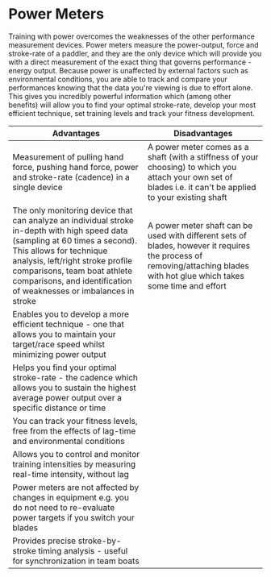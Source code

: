 # Power Meters

Training with power overcomes the weaknesses of the other performance measurement devices. Power meters measure the power-output, force and stroke-rate of a paddler, and they are the only device which will provide you with a direct measurement of the exact thing that governs performance - energy output. Because power is unaffected by external factors such as environmental conditions, you are able to track and compare your performances knowing that the data you're viewing is due to effort alone. This gives you incredibly powerful information which (among other benefits) will allow you to find your optimal stroke-rate, develop your most efficient technique, set training levels and track your fitness development.

| Advantages | Disadvantages |
| -- | -- |
| Measurement of pulling hand force, pushing hand force, power and stroke-rate (cadence) in a single device | A power meter comes as a shaft (with a stiffness of your choosing) to which you attach your own set of blades i.e. it can't be applied to your existing shaft |
| The only monitoring device that can analyze an individual stroke in-depth with high speed data (sampling at 60 times a second). This allows for technique analysis, left/right stroke profile comparisons, team boat athlete comparisons, and identification of weaknesses or imbalances in stroke | A power meter shaft can be used with different sets of blades, however it requires the process of removing/attaching blades with hot glue which takes some time and effort |
| Enables you to develop a more efficient technique - one that allows you to maintain your target/race speed whilst minimizing power output ||
| Helps you find your optimal stroke-rate - the cadence which allows you to sustain the highest average power output over a specific distance or time ||
| You can track your fitness levels, free from the effects of lag-time and environmental conditions ||
| Allows you to control and monitor training intensities by measuring real-time intensity, without lag ||
| Power meters are not affected by changes in equipment e.g. you do not need to re-evaluate power targets if you switch your blades ||
| Provides precise stroke-by-stroke timing analysis - useful for synchronization in team boats ||
